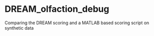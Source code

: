 # DREAM_olfaction_debug
Comparing the DREAM scoring and a MATLAB based scoring script on synthetic data
